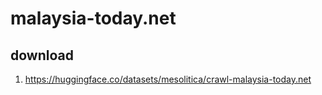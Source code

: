 # malaysia-today.net

## download

1. https://huggingface.co/datasets/mesolitica/crawl-malaysia-today.net